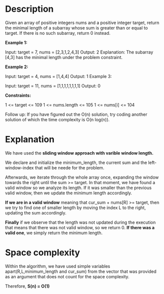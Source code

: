 # Description

Given an array of positive integers nums and a positive integer target, return the minimal length of a subarray whose sum is greater than or equal to target. If there is no such subarray, return 0 instead.

 

**Example 1:**

Input: target = 7, nums = [2,3,1,2,4,3]
Output: 2
Explanation: The subarray [4,3] has the minimal length under the problem constraint.

**Example 2:**

Input: target = 4, nums = [1,4,4]
Output: 1
Example 3:

Input: target = 11, nums = [1,1,1,1,1,1,1,1]
Output: 0
 

**Constraints:**

1 <= target <= 109
1 <= nums.length <= 105
1 <= nums[i] <= 104
 

Follow up: If you have figured out the O(n) solution, try coding another solution of which the time complexity is O(n log(n)).

# Explanation

We have used the **sliding window approach with varible window length.**

We declare and initialize the minimum_length, the current sum and the left-window-index that will be neede for the problem.

Afterwards, we iterate through the whole array once, expanding the window towards the right until the sum >= target. In that moment, we have found a valid window so we analyze its length. If it was smaller than the previous valid window, then we update the minimum length accordingly.

**If we are in a valid window** meaning that cur_sum + nums[R] >= target, then we try to find one of smaller length by moving the index L to the right, updating the sum accordingly.

**Finally** if we observe that the length was not updated during the execution that means that there was not valid window, so we return 0. **If there was a valid one**, we simply return the minimum length.


# Space complexity

Within the algorithm, we have used simple variables apart(R,L,minimum_length and cur_sum) from the vector that was provided as an argument that does not count for the space complexity.

Therefore, **S(n) = O(1)**

